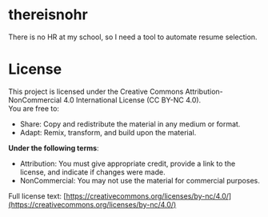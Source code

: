 # thereisnohr
There is no HR at my school, so I need a tool to automate resume selection.

# License  
This project is licensed under the Creative Commons Attribution-NonCommercial 4.0 International License (CC BY-NC 4.0).  
You are free to:  
- Share: Copy and redistribute the material in any medium or format.  
- Adapt: Remix, transform, and build upon the material.  

**Under the following terms**:  
- Attribution: You must give appropriate credit, provide a link to the license, and indicate if changes were made.  
- NonCommercial: You may not use the material for commercial purposes.  

Full license text: [https://creativecommons.org/licenses/by-nc/4.0/](https://creativecommons.org/licenses/by-nc/4.0/)
